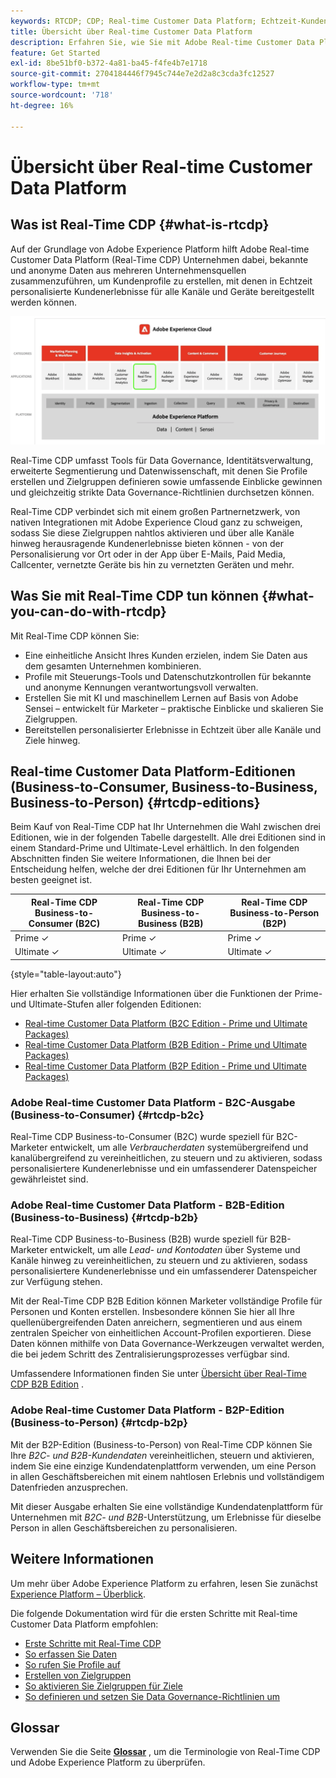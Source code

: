 ```yaml
---
keywords: RTCDP; CDP; Real-time Customer Data Platform; Echtzeit-Kundendatenplattform; Echtzeit-Kundendatenplattform; Cdp; Customer AI
title: Übersicht über Real-time Customer Data Platform
description: Erfahren Sie, wie Sie mit Adobe Real-time Customer Data Platform bekannte und anonyme Daten aus verschiedenen Unternehmensquellen zusammenführen können, um Kundenprofile zu erstellen, mit denen Sie in Echtzeit personalisierte Kundenerlebnisse für alle Kanäle und Geräte bereitstellen können.
feature: Get Started
exl-id: 8be51bf0-b372-4a81-ba45-f4fe4b7e1718
source-git-commit: 2704184446f7945c744e7e2d2a8c3cda3fc12527
workflow-type: tm+mt
source-wordcount: '718'
ht-degree: 16%

---
```


# Übersicht über Real-time Customer Data Platform

## Was ist Real-Time CDP {#what-is-rtcdp}

Auf der Grundlage von Adobe Experience Platform hilft Adobe Real-time Customer Data Platform (Real-Time CDP) Unternehmen dabei, bekannte und anonyme Daten aus mehreren Unternehmensquellen zusammenzuführen, um Kundenprofile zu erstellen, mit denen in Echtzeit personalisierte Kundenerlebnisse für alle Kanäle und Geräte bereitgestellt werden können.

![Überblick über verschiedene Experience Platform-Apps, wobei Real-Time CDP hervorgehoben ist.](/help/rtcdp/assets/platform-apps-overview.png)

Real-Time CDP umfasst Tools für Data Governance, Identitätsverwaltung, erweiterte Segmentierung und Datenwissenschaft, mit denen Sie Profile erstellen und Zielgruppen definieren sowie umfassende Einblicke gewinnen und gleichzeitig strikte Data Governance-Richtlinien durchsetzen können.

Real-Time CDP verbindet sich mit einem großen Partnernetzwerk, von nativen Integrationen mit Adobe Experience Cloud ganz zu schweigen, sodass Sie diese Zielgruppen nahtlos aktivieren und über alle Kanäle hinweg herausragende Kundenerlebnisse bieten können - von der Personalisierung vor Ort oder in der App über E-Mails, Paid Media, Callcenter, vernetzte Geräte bis hin zu vernetzten Geräten und mehr.

## Was Sie mit Real-Time CDP tun können {#what-you-can-do-with-rtcdp}

Mit Real-Time CDP können Sie:

* Eine einheitliche Ansicht Ihres Kunden erzielen, indem Sie Daten aus dem gesamten Unternehmen kombinieren.
* Profile mit Steuerungs-Tools und Datenschutzkontrollen für bekannte und anonyme Kennungen verantwortungsvoll verwalten.
* Erstellen Sie mit KI und maschinellem Lernen auf Basis von Adobe Sensei – entwickelt für Marketer – praktische Einblicke und skalieren Sie Zielgruppen.
* Bereitstellen personalisierter Erlebnisse in Echtzeit über alle Kanäle und Ziele hinweg.

## Real-time Customer Data Platform-Editionen (Business-to-Consumer, Business-to-Business, Business-to-Person) {#rtcdp-editions}

Beim Kauf von Real-Time CDP hat Ihr Unternehmen die Wahl zwischen drei Editionen, wie in der folgenden Tabelle dargestellt. Alle drei Editionen sind in einem Standard-Prime und Ultimate-Level erhältlich. In den folgenden Abschnitten finden Sie weitere Informationen, die Ihnen bei der Entscheidung helfen, welche der drei Editionen für Ihr Unternehmen am besten geeignet ist.

| Real-Time CDP Business-to-Consumer (B2C) | Real-Time CDP Business-to-Business (B2B) | Real-Time CDP Business-to-Person (B2P) |
|---------|----------|---------|
| Prime ✓ | Prime ✓ | Prime ✓ |
| Ultimate ✓ | Ultimate ✓ | Ultimate ✓ |

{style="table-layout:auto"}

Hier erhalten Sie vollständige Informationen über die Funktionen der Prime- und Ultimate-Stufen aller folgenden Editionen:

* [Real-time Customer Data Platform (B2C Edition - Prime und Ultimate Packages)](https://helpx.adobe.com/de/legal/product-descriptions/real-time-customer-data-platform-b2c-edition-prime-and-ultimate-packages.html)
* [Real-time Customer Data Platform (B2B Edition - Prime und Ultimate Packages)](https://helpx.adobe.com/legal/product-descriptions/real-time-customer-data-platform-b2b-edition-prime-and-ultimate-packages.html)
* [Real-time Customer Data Platform (B2P Edition - Prime und Ultimate Packages)](https://helpx.adobe.com/legal/product-descriptions/real-time-customer-data-platform-b2p-edition-prime-and-ultimate-packages.html)

### Adobe Real-time Customer Data Platform - B2C-Ausgabe (Business-to-Consumer) {#rtcdp-b2c}

Real-Time CDP Business-to-Consumer (B2C) wurde speziell für B2C-Marketer entwickelt, um alle *Verbraucherdaten* systemübergreifend und kanalübergreifend zu vereinheitlichen, zu steuern und zu aktivieren, sodass personalisiertere Kundenerlebnisse und ein umfassenderer Datenspeicher gewährleistet sind.

### Adobe Real-time Customer Data Platform - B2B-Edition (Business-to-Business) {#rtcdp-b2b}

Real-Time CDP Business-to-Business (B2B) wurde speziell für B2B-Marketer entwickelt, um alle *Lead- und Kontodaten* über Systeme und Kanäle hinweg zu vereinheitlichen, zu steuern und zu aktivieren, sodass personalisiertere Kundenerlebnisse und ein umfassenderer Datenspeicher zur Verfügung stehen.

Mit der Real-Time CDP B2B Edition können Marketer vollständige Profile für Personen und Konten erstellen. Insbesondere können Sie hier all Ihre quellenübergreifenden Daten anreichern, segmentieren und aus einem zentralen Speicher von einheitlichen Account-Profilen exportieren. Diese Daten können mithilfe von Data Governance-Werkzeugen verwaltet werden, die bei jedem Schritt des Zentralisierungsprozesses verfügbar sind.

Umfassendere Informationen finden Sie unter [Übersicht über Real-Time CDP B2B Edition](./b2b-overview.md) .

### Adobe Real-time Customer Data Platform - B2P-Edition (Business-to-Person) {#rtcdp-b2p}

Mit der B2P-Edition (Business-to-Person) von Real-Time CDP können Sie Ihre *B2C- und B2B-Kundendaten* vereinheitlichen, steuern und aktivieren, indem Sie eine einzige Kundendatenplattform verwenden, um eine Person in allen Geschäftsbereichen mit einem nahtlosen Erlebnis und vollständigem Datenfrieden anzusprechen.

Mit dieser Ausgabe erhalten Sie eine vollständige Kundendatenplattform für Unternehmen mit *B2C- und B2B*-Unterstützung, um Erlebnisse für dieselbe Person in allen Geschäftsbereichen zu personalisieren.

## Weitere Informationen

Um mehr über Adobe Experience Platform zu erfahren, lesen Sie zunächst [Experience Platform – Überblick](../landing/home.md).

Die folgende Dokumentation wird für die ersten Schritte mit Real-time Customer Data Platform empfohlen:

* [Erste Schritte mit Real-Time CDP](get-started.md)
* [So erfassen Sie Daten](sources/sources-overview.md)
* [So rufen Sie Profile auf](profile/profile-overview.md)
* [Erstellen von Zielgruppen](segmentation/segmentation-overview.md)
* [So aktivieren Sie Zielgruppen für Ziele](destinations/overview.md)
* [So definieren und setzen Sie Data Governance-Richtlinien um](privacy/data-governance-overview.md)

## Glossar

Verwenden Sie die Seite [**Glossar**](/help/landing/glossary.md) , um die Terminologie von Real-Time CDP und Adobe Experience Platform zu überprüfen.
